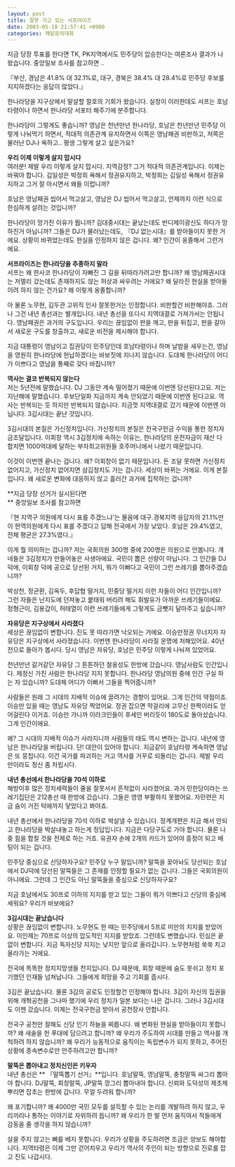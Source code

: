 ```yaml
---
layout: post
title: 잘못 가고 있는 서프라이즈
date: 2003-05-10 21:57:41 +0900
categories: 깨달음의대화
---
```

지금 당장 투표를 한다면 TK, PK지역에서도 민주당이 압승한다는 여론조사 결과가 나왔습니다. 중앙일보 조사를 참고하면 ..

『부산, 경남은 41.8% 대 32.1%로, 대구, 경북은 38.4% 대 28.4%로 민주당 후보를 지지하겠다는 응답이 많았다.』 

한나라당을 지구상에서 말살할 절호의 기회가 왔습니다. 실정이 이러한데도 서프는 호남타령이나 하면서 한나라당 서포터 해주기에 분주합니다. 

한나라당이 그렇게도 좋습니까? 영남은 천년만년 한나라당, 호남은 천년만년 민주당 이렇게 나눠먹기 하면서, 적대적 의존관계 유지하면서 이쪽은 영남패권 비판하고, 저쪽은 물러난 DJ나 욕하고.. 평생 그렇게 살고 싶은가요?

**우리 이제 이렇게 살지 맙시다**  
여러분! 제발 우리 이렇게 살지 맙시다. 지역감정? 그거 적대적 의존관계입니다. 이제는 바꿔야 합니다. 김일성은 박정희 욕해서 정권유지하고, 박정희는 김일성 욕해서 정권유지하고 그거 잘 아시면서 왜들 이럽니까? 

호남은 영남패권 씹어서 먹고살고, 영남은 DJ 씹어서 먹고살고, 언제까지 이런 식으로 한심하게 살려는 것입니까?

한나라당이 망가진 이유가 뭡니까? 김대중시대는 끝났는데도 반디제이광신도 하다가 망하진거 아닙니까? 그들은 DJ가 물러났는데도, 『DJ 없는시대』를 받아들이지 못한 거에요. 상황이 바뀌었는데도 현실을 인정하지 않은 겁니다. 왜? 인간이 옹졸해서 그런거에요.

**서프라이즈는 한나라당을 추종하지 말라**  
서프는 왜 한사코 한나라당이 자빠진 그 길을 뒤따라가려고만 합니까? 왜 영남패권시대는 저멀리 갔는데도 존재하지도 않는 허상과 싸우려는 거에요? 왜 달라진 현실을 받아들이려 하지 않는 건가요? 왜 이렇게 옹졸합니까?

아 물론 노무현, 김두관 고위직 인사 잘못한거는 인정합니다. 비판할건 비판해야죠. 그러나 그건 내년 총선과는 별개입니다. 내년 총선을 또다시 지역대결로 가져가서는 안됩니다. 영남패권은 과거의 구도입니다. 우리는 끊임없이 판을 깨고, 판을 뒤집고, 판을 갈아서 새로운 구도를 창출하고, 새로운 비전을 제시해야 합니다. 

지금 대통령이 영남이고 집권당이 민주당인데 호남타령이나 하며 날밤을 새우는건, 영남을 영원히 한나라당에 헌납하겠다는 바보짓에 지나지 않습니다. 도대체 한나라당이 어디가 이쁘다고 영남을 통째로 갖다 바칩니까? 

**역사는 결코 반복되지 않는다**  
저는 5년전에 말했습니다. DJ 그동안 계속 떨어졌기 때문에 이번엔 당선된다고요. 저는 지난해에 말했습니다. 후보단일화 지금까지 계속 안되었기 때문에 이번엔 된다고요. 역사는 반복되는 듯 하지만 반복되지 않습니다. 지금껏 지역대결로 갔기 때문에 이번엔 아닙니다. 3김시대는 끝난 것입니다. 

3김시대의 본질은 가신정치입니다. 가신정치의 본질은 전국구헌금 수익을 통한 정치자금조달입니다. 이회창 역시 3김정치에 속하는 이유는, 한나라당의 운전자금이 재산 다 합치면 1000억대에 달하는 부자최고위원들 호주머니에서 나왔기 때문입니다. 

이것이 이번엔 끝나는 겁니다. 왜? 이회창이 없기 때문입니다. 돈 조달 못하면 가신정치 없어지고, 가신정치 없어지면 삼김정치도 가는 겁니다. 세상이 바뀌는 거에요. 이게 본질입니다. 왜 새로운 변화에 대응하지 않고 흘러간 과거에 집착하는 겁니까?

**지금 당장 선거가 실시된다면  
** 중앙일보 조사를 참고하면 

『현 지역구 의원에게 다시 표를 주겠느냐'는 물음에 대구.경북지역 응답자의 21.1%만이 현역의원에게 다시 표를 주겠다고 답해 전국에서 가장 낮았다. 호남은 29.4%였고, 전체 평균은 27.3%였다.』

이게 뭘 의미하는 겁니까? 저는 국회의원 300명 중에 200명은 의원으로 안봅니다. 걔네들은 3김정치가 만들어놓은 사생아에요. 국민이 뽑은 선량이 아닙니다. 그 인간들 DJ덕에, 이회창 덕에 공으로 당선된 거지, 뭐가 이뻐다고 국민이 그런 쓰레기를 뽑아주겠습니까? 

박상천, 정균환, 김옥두, 후답협 떨거지, 민중당 떨거지 이런 자들이 어디 인간입니까? 그런 자들은 난지도에 던져놓고 붙태워 버리려 해도 휘발유가 아까운 쓰레기들이에요. 정형근이, 김용갑이, 허태열이 이런 쓰레기들에게 그렇게도 금뺏지 달아주고 싶습니까? 

**자유당은 지구상에서 사라졌다**  
세상은 끊임없이 변합니다. 진도 못 따라가면 낙오되는 거에요. 이승만정권 무너지자 자유당은 지구상에서 사라졌습니다. 이번엔 한나라당이 사라질 운명에 처해있어요. 40년 전으로 돌아가 봅시다. 당시 영남은 자유당, 호남은 민주당 이렇게 나눠져 있었어요. 

천년만년 갈거같던 자유당 그 튼튼하던 철옹성도 한방에 갔습니다. 영남사람도 인간입니다. 제정신 가진 사람은 한나라당 지지 못합니다. 한나라당 영남의원 중에 인간 구실 하는 자 있습니까? 도대체 어디가 이뻐서 그들을 찍어줍니까?

사람들은 원래 그 시대의 지배적 이슈에 끌려가는 경향이 있어요. 그게 인간의 약점이죠. 이승만 있을 때는 영남도 자유당 찍었어요. 정권 잡으면 막걸리에 고무신 한짝이라도 얻어걸린다 이거죠. 이승만 가니까 이라크인들이 후세인 버리듯이 180도로 돌아섰습니다. 그게 인간이에요.

왜? 그 시대의 지배적 이슈가 사라지니까 사람들의 태도 역시 변하는 겁니다. 내년에 영남은 한나라당을 버립니다. 단! 대안이 있어야 합니다. 지금같이 호남타령 계속하면 영남은 또 뭉칩니다. 이건 국가를 파괴하는 거고 역사를 거꾸로 되돌리는 겁니다. 제발 우리만이라도 정신 좀 차립시다. 

**내년 총선에서 한나라당을 70석 이하로**  
해방이후 많은 정치세력들이 줄을 잘못서서 흔적없이 사라졌어요. 과거 민한당이라는 쓰레기집단은 212총선 때 한방에 갔습니다. 그들은 영영 부활하지 못했어요. 자민련은 지금 숨이 거진 턱에까지 닿았다고 봐야죠. 

내년 총선에서 한나라당을 70석 이하로 박살낼 수 있습니다. 정계개편은 지금 해서 안되고 한나라당을 박살내놓고 하는게 정답입니다. 지금은 다당구도로 가야 합니다. 물론 나중 힘을 합칠 것을 전제로 하는 거죠. 유권자 손에 2개의 카드가 있어야 흥정이 되고 배팅이 되는 겁니다. 

민주당 중심으로 신당하자구요? 민주당 누구 말입니까? 말뚝을 꽂아놔도 당선되는 호남에서 DJ덕에 당선된 말뚝들은 그 존재를 인정할 필요가 없는 겁니다. 그들은 국회의원이 아니에요. 그런데 그 인간도 아닌 말뚝들을 중심으로 신당하자구요? 

지금 호남에서도 30프로 이하의 지지를 받고 있는 그들이 뭐가 이쁘다고 신당의 중심에 세워요? 우리가 바보에요?

**3김시대는 끝났습니다**  
상황은 끊임없이 변합니다. 노무현도 한 때는 민주당에서 5프로 미만의 지지를 받았어요. 이인제는 70프로 이상의 압도적인 지지를 받았죠. 그런데도 변했습니다. 민심은 끝없이 변합니다. 지금 독자신당 지지는 낮지만 앞으로 올라갑니다. 노무현처럼 쑥쑥 치고올라가는 거에요.

전국에 똑똑한 정치지망생들 천지입니다. DJ 때문에, 회창 때문에 숨도 못쉬고 정치 포기했던 인재들 넘쳐납니다. 그들에게 희망을 주고 기회를 줍시다. 

3김은 끝났습니다. 물론 3김의 공로도 인정할건 인정해야 합니다. 3김이 자신의 집권을 위해 개혁공천을 그나마 했기에 우리 정치가 일본 보다는 나은 겁니다. 그러나 3김시대도 이젠 갔습니다. 이제는 전국구헌금 받아서 공천장사 안합니다. 

전국구 공천만 잘해도 신당 인기 하늘을 찌릅니다. 왜 변화된 현실을 받아들이지 못합니까? 왜 새술을 헌 푸대에 담으려고 합니까? 왜 우리가 주도하여 시대를 만들고 역사를 개척하려 하지 않습니까? 왜 우리가 능동적으로 움직이는 독립변수가 되지 못하고, 주어진 상황에 종속변수로만 안주하려고만 합니까?

**말뚝은 뽑아내고 정치신인은 키우자**  
내년 총선은
** 『말뚝뽑기 선거』**입니다. 호남말뚝, 영남말뚝, 충청말뚝 싸그리 뽑아야 합니다. DJ말뚝, 회창말뚝, JP말뚝 깡그리 뽑아내야 합니다. 신뢰와 도덕성의 제초제 뿌리면 잡초는 한방에 갑니다. 무얼 두려워 합니까? 

왜 포기합니까? 왜 4000만 국민 모두를 설득할 수 있는 논리를 개발하려 하지 않고, 우리끼리나 통하는 이야기로 자위하려 듭니까? 왜 우리가 한 발 먼저 움직여서 적들에게 감동을 줄 생각을 하지 않습니까?

살을 주지 않고는 뼈를 베지 못합니다. 우리가 상황을 주도하려면 조금은 양보도 해야합니다. 지역타령은 이제 그만 걷어치우고 우리가 역사의 주인이 되는 방향으로 진로를 잡고 진도 나갑시다.
